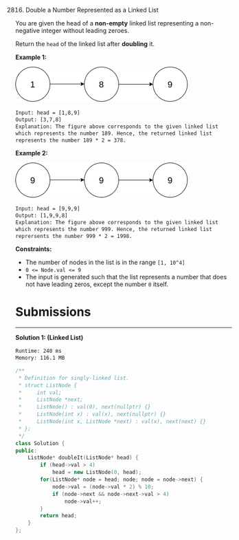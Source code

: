 2816. Double a Number Represented as a Linked List

You are given the head of a **non-empty** linked list representing a non-negative integer without leading zeroes.

Return the `head` of the linked list after **doubling** it.

 

**Example 1:**

![2816_example.png](img/2816_example.png)
```
Input: head = [1,8,9]
Output: [3,7,8]
Explanation: The figure above corresponds to the given linked list which represents the number 189. Hence, the returned linked list represents the number 189 * 2 = 378.
```

**Example 2:**

![2816_example2.png](img/2816_example2.png)
```
Input: head = [9,9,9]
Output: [1,9,9,8]
Explanation: The figure above corresponds to the given linked list which represents the number 999. Hence, the returned linked list reprersents the number 999 * 2 = 1998. 
```

**Constraints:**

* The number of nodes in the list is in the range `[1, 10^4]`
* `0 <= Node.val <= 9`
* The input is generated such that the list represents a number that does not have leading zeros, except the number `0` itself.

# Submissions
---
**Solution 1: (Linked List)**
```
Runtime: 240 ms
Memory: 116.1 MB
```
```c++
/**
 * Definition for singly-linked list.
 * struct ListNode {
 *     int val;
 *     ListNode *next;
 *     ListNode() : val(0), next(nullptr) {}
 *     ListNode(int x) : val(x), next(nullptr) {}
 *     ListNode(int x, ListNode *next) : val(x), next(next) {}
 * };
 */
class Solution {
public:
    ListNode* doubleIt(ListNode* head) {
        if (head->val > 4)
            head = new ListNode(0, head);
        for(ListNode* node = head; node; node = node->next) {
            node->val = (node->val * 2) % 10;
            if (node->next && node->next->val > 4)
                node->val++;
        }
        return head;
    }
};
```
